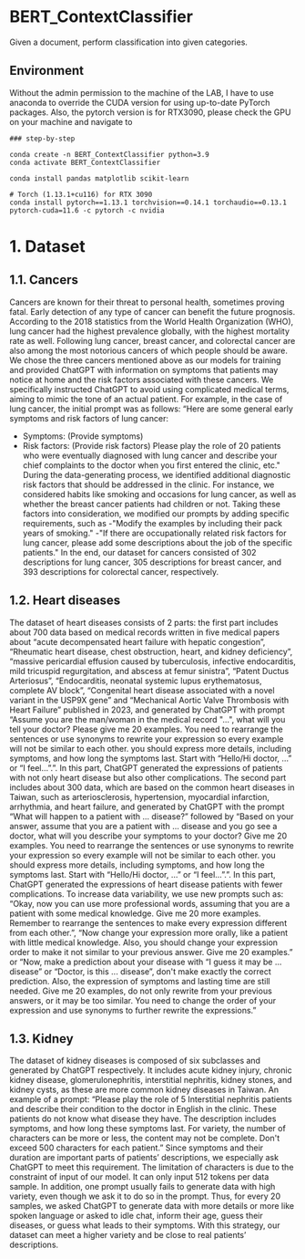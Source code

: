 # BERT_ContextClassifier
Given a document, perform classification into given categories.

## Environment
Without the admin permission to the machine of the LAB, I have to use anaconda to override the CUDA version for using up-to-date PyTorch packages.
Also, the pytorch version is for RTX3090, please check the GPU on your machine and navigate to 

```shell
### step-by-step

conda create -n BERT_ContextClassifier python=3.9
conda activate BERT_ContextClassifier

conda install pandas matplotlib scikit-learn

# Torch (1.13.1+cu116) for RTX 3090
conda install pytorch==1.13.1 torchvision==0.14.1 torchaudio==0.13.1 pytorch-cuda=11.6 -c pytorch -c nvidia
```

# 1. Dataset

## 1.1. Cancers
Cancers are known for their threat to personal health, sometimes proving fatal. Early
detection of any type of cancer can benefit the future prognosis. According to the 2018 statistics
from the World Health Organization (WHO), lung cancer had the highest prevalence globally,
with the highest mortality rate as well. Following lung cancer, breast cancer, and colorectal
cancer are also among the most notorious cancers of which people should be aware. We chose
the three cancers mentioned above as our models for training and provided ChatGPT with
information on symptoms that patients may notice at home and the risk factors associated with
these cancers. We specifically instructed ChatGPT to avoid using complicated medical terms,
aiming to mimic the tone of an actual patient. For example, in the case of lung cancer, the initial
prompt was as follows:
“Here are some general early symptoms and risk factors of lung cancer:
- Symptoms: (Provide symptoms)
- Risk factors: (Provide risk factors)
Please play the role of 20 patients who were eventually diagnosed with lung cancer and
describe your chief complaints to the doctor when you first entered the clinic, etc."
During the data-generating process, we identified additional diagnostic risk factors that
should be addressed in the clinic. For instance, we considered habits like smoking and
occasions for lung cancer, as well as whether the breast cancer patients had children or not.
Taking these factors into consideration, we modified our prompts by adding specific
requirements, such as
-"Modify the examples by including their pack years of smoking."
-"If there are occupationally related risk factors for lung cancer, please add some descriptions
about the job of the specific patients."
In the end, our dataset for cancers consisted of 302 descriptions for lung cancer, 305
descriptions for breast cancer, and 393 descriptions for colorectal cancer, respectively.

## 1.2. Heart diseases
The dataset of heart diseases consists of 2 parts: the first part includes about 700 data
based on medical records written in five medical papers about “acute decompensated heart
failure with hepatic congestion”, “Rheumatic heart disease, chest obstruction, heart, and kidney
deficiency”, “massive pericardial effusion caused by tuberculosis, infective endocarditis, mild
tricuspid regurgitation, and abscess at femur sinistra”, “Patent Ductus Arteriosus”,
“Endocarditis, neonatal systemic lupus erythematosus, complete AV block”, “Congenital heart
disease associated with a novel variant in the USP9X gene” and “Mechanical Aortic Valve
Thrombosis with Heart Failure” published in 2023, and generated by ChatGPT with prompt
“Assume you are the man/woman in the medical record "...", what will you tell your doctor?
Please give me 20 examples. You need to rearrange the sentences or use synonyms to rewrite
your expression so every example will not be similar to each other. you should express more
details, including symptoms, and how long the symptoms last. Start with “Hello/Hi doctor, …”
or “I feel…”.”.
In this part, ChatGPT generated the expressions of patients with not only heart disease but also
other complications.
The second part includes about 300 data, which are based on the common heart diseases
in Taiwan, such as arteriosclerosis, hypertension, myocardial infarction, arrhythmia, and heart
failure, and generated by ChatGPT with the prompt
“What will happen to a patient with ... disease?” followed by “Based on your answer, assume
that you are a patient with ... disease and you go see a doctor, what will you describe your
symptoms to your doctor? Give me 20 examples. You need to rearrange the sentences or use
synonyms to rewrite your expression so every example will not be similar to each other. you
should express more details, including symptoms, and how long the symptoms last. Start with
“Hello/Hi doctor, …” or “I feel…”.”.
In this part, ChatGPT generated the expressions of heart disease patients with fewer
complications.
To increase data variability, we use new prompts such as:
“Okay, now you can use more professional words, assuming that you are a patient with some
medical knowledge. Give me 20 more examples. Remember to rearrange the sentences to make
every expression different from each other.”, “Now change your expression more orally, like
a patient with little medical knowledge. Also, you should change your expression order to make
it not similar to your previous answer. Give me 20 examples.” or “Now, make a prediction
about your disease with “I guess it may be ... disease” or “Doctor, is this ... disease”, don't
make exactly the correct prediction. Also, the expression of symptoms and lasting time are still
needed. Give me 20 examples, do not only rewrite from your previous answers, or it may be
too similar. You need to change the order of your expression and use synonyms to further
rewrite the expressions.”
## 1.3. Kidney
The dataset of kidney diseases is composed of six subclasses and generated by ChatGPT
respectively. It includes acute kidney injury, chronic kidney disease, glomerulonephritis,
interstitial nephritis, kidney stones, and kidney cysts, as these are more common kidney
diseases in Taiwan. An example of a prompt:
“Please play the role of 5 Interstitial nephritis patients and describe their condition to the
doctor in English in the clinic. These patients do not know what disease they have. The
description includes symptoms, and how long these symptoms last. For variety, the number of
characters can be more or less, the content may not be complete. Don't exceed 500 characters
for each patient.”
Since symptoms and their duration are important parts of patients’ descriptions, we
especially ask ChatGPT to meet this requirement. The limitation of characters is due to the
constraint of input of our model. It can only input 512 tokens per data sample. In addition, one
prompt usually fails to generate data with high variety, even though we ask it to do so in the
prompt. Thus, for every 20 samples, we asked ChatGPT to generate data with more details or
more like spoken language or asked to idle chat, inform their age, guess their diseases, or guess
what leads to their symptoms. With this strategy, our dataset can meet a higher variety and be
close to real patients’ descriptions.
